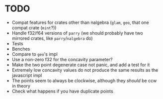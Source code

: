 # TODO

- Compat features for crates other than nalgebra (`glam`, `geo`, that one compat crate (`mint`?))
- Handle f32/f64 versions of `parry` (we should probably have two mirrored crates, like `parry`/`nalgebra` do)
- Tests
- Benches
- Compare to `geo`'s impl
- Use a non-zero f32 for the concavity parameter?
- Make the two point degenerate case not panic, and add a test for it
- Extremely low concavity values do not produce the same results as the javascript impl
- The points seem to always be clockwise, although they *should* be ccw in theory
- Check what happens if you have duplicate points

